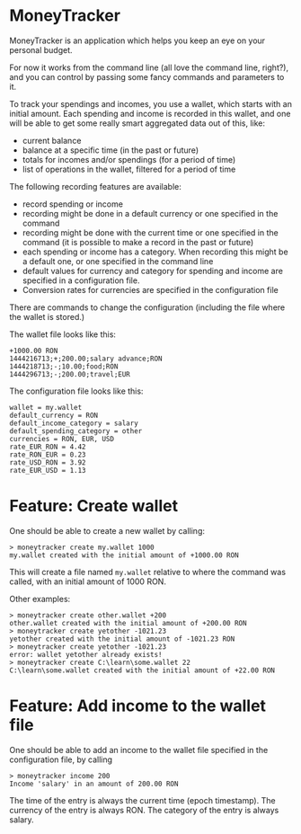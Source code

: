 # MoneyTracker

MoneyTracker is an application which helps you keep an eye on your personal
budget.

For now it works from the command line (all love the command line, right?),
and you can control by passing some fancy commands and parameters to it.

To track your spendings and incomes, you use a wallet, which starts with an
initial amount. Each spending and income is recorded in this wallet, and
one will be able to get some really smart aggregated data out of this, like:
- current balance
- balance at a specific time (in the past or future)
- totals for incomes and/or spendings (for a period of time)
- list of operations in the wallet, filtered for a period of time

The following recording features are available:
- record spending or income
- recording might be done in a default currency or one specified in the command
- recording might be done with the current time or one specified in the command
  (it is possible to make a record in the past or future)
- each spending or income has a category. When recording this might be a default
  one, or one specified in the command line
- default values for currency and category for spending and income are specified
  in a configuration file.
- Conversion rates for currencies are specified in the configuration file

There are commands to change the configuration (including the file where the
wallet is stored.)

The wallet file looks like this:

```
+1000.00 RON
1444216713;+;200.00;salary advance;RON
1444218713;-;10.00;food;RON
1444296713;-;200.00;travel;EUR
```

The configuration file looks like this:

```
wallet = my.wallet
default_currency = RON
default_income_category = salary
default_spending_category = other
currencies = RON, EUR, USD
rate_EUR_RON = 4.42
rate_RON_EUR = 0.23
rate_USD_RON = 3.92
rate_EUR_USD = 1.13
```

Feature: Create wallet
======================

One should be able to create a new wallet by calling:
```
> moneytracker create my.wallet 1000
my.wallet created with the initial amount of +1000.00 RON
```

This will create a file named `my.wallet` relative to where the command was
called, with an initial amount of 1000 RON.

Other examples:
```
> moneytracker create other.wallet +200
other.wallet created with the initial amount of +200.00 RON
> moneytracker create yetother -1021.23
yetother created with the initial amount of -1021.23 RON
> moneytracker create yetother -1021.23
error: wallet yetother already exists!
> moneytracker create C:\learn\some.wallet 22
C:\learn\some.wallet created with the initial amount of +22.00 RON
```

Feature: Add income to the wallet file
======================================

One should be able to add an income to the wallet file specified in the
configuration file, by calling
```
> moneytracker income 200
Income 'salary' in an amount of 200.00 RON
```
The time of the entry is always the current time (epoch timestamp).
The currency of the entry is always RON.
The category of the entry is always salary.
